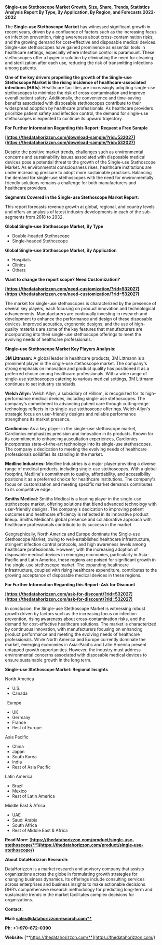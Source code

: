 ﻿**Single-use Stethoscope Market Growth, Size, Share, Trends, Statistics Analysis Report By Type, By Application, By Region, and Forecasts 2022-2032**


The **Single-use Stethoscope Market** has witnessed significant growth in recent years, driven by a confluence of factors such as the increasing focus on infection prevention, rising awareness about cross-contamination risks, and the growing demand for cost-effective and disposable medical devices. Single-use stethoscopes have gained prominence as essential tools in healthcare settings, especially where infection control is paramount. These stethoscopes offer a hygienic solution by eliminating the need for cleaning and sterilization after each use, reducing the risk of transmitting infections among patients.

**One of the key drivers propelling the growth of the Single-use Stethoscope Market is the rising incidence of healthcare-associated infections (HAIs).** Healthcare facilities are increasingly adopting single-use stethoscopes to minimize the risk of cross-contamination and improve overall patient safety. Additionally, the convenience and time-saving benefits associated with disposable stethoscopes contribute to their widespread adoption by healthcare professionals. As healthcare providers prioritize patient safety and infection control, the demand for single-use stethoscopes is expected to continue its upward trajectory.  

**For Further Information Regarding this Report: Request a Free Sample**	

[**https://thedatahorizzon.com/download-sample/?rid=532027](https://thedatahorizzon.com/download-sample/?rid=532027)** 

Despite the positive market trends, challenges such as environmental concerns and sustainability issues associated with disposable medical devices pose a potential threat to the growth of the Single-use Stethoscope Market. As environmental consciousness rises, healthcare institutions are under increasing pressure to adopt more sustainable practices. Balancing the demand for single-use stethoscopes with the need for environmentally friendly solutions remains a challenge for both manufacturers and healthcare providers.

**Segments Covered in the Single-use Stethoscope Market Report:**

This report forecasts revenue growth at global, regional, and country levels and offers an analysis of latest industry developments in each of the sub-segments from 2018 to 2032.

**Global Single-use Stethoscope Market, By Type**

- Double-headed Stethoscope
- Single-headed Stethoscope

**Global Single-use Stethoscope Market, By Application**

- Hospitals
- Clinics
- Others

**Want to change the report scope? Need Customization?**

[**https://thedatahorizzon.com/need-customization/?rid=532027](https://thedatahorizzon.com/need-customization/?rid=532027)** 

The market for single-use stethoscopes is characterized by the presence of several key players, each focusing on product innovation and technological advancements. Manufacturers are continually investing in research and development to enhance the performance and design of these disposable devices. Improved acoustics, ergonomic designs, and the use of high-quality materials are some of the key features that manufacturers are incorporating into their single-use stethoscope offerings to meet the evolving needs of healthcare professionals. 

**Single-use Stethoscope Market Key Players Analysis:** 

**3M Littmann:** A global leader in healthcare products, 3M Littmann is a prominent player in the single-use stethoscope market. The company's strong emphasis on innovation and product quality has positioned it as a preferred choice among healthcare professionals. With a wide range of single-use stethoscopes catering to various medical settings, 3M Littmann continues to set industry standards.

**Welch Allyn:** Welch Allyn, a subsidiary of Hillrom, is recognized for its high-performance medical devices, including single-use stethoscopes. The company's commitment to advancing patient care through cutting-edge technology reflects in its single-use stethoscope offerings. Welch Allyn's strategic focus on user-friendly designs and reliable performance strengthens its market presence.

**Cardionics:** As a key player in the single-use stethoscope market, Cardionics emphasizes precision and innovation in its products. Known for its commitment to enhancing auscultation experiences, Cardionics incorporates state-of-the-art technology into its single-use stethoscopes. The company's dedication to meeting the evolving needs of healthcare professionals solidifies its standing in the market.

**Medline Industries:** Medline Industries is a major player providing a diverse range of medical products, including single-use stethoscopes. With a global footprint, Medline's commitment to quality, affordability, and accessibility positions it as a preferred choice for healthcare institutions. The company's focus on customization and meeting specific market demands contributes to its competitive edge.

**Smiths Medical:** Smiths Medical is a leading player in the single-use stethoscope market, offering solutions that blend advanced technology with user-friendly designs. The company's dedication to improving patient outcomes and healthcare efficiency is reflected in its innovative product lineup. Smiths Medical's global presence and collaborative approach with healthcare professionals contribute to its success in the market.

Geographically, North America and Europe dominate the Single-use Stethoscope Market, owing to well-established healthcare infrastructure, stringent infection control protocols, and high awareness levels among healthcare professionals. However, with the increasing adoption of disposable medical devices in emerging economies, particularly in Asia-Pacific and Latin America, these regions are poised for significant growth in the single-use stethoscope market. The expanding healthcare infrastructure, coupled with rising healthcare expenditure, contributes to the growing acceptance of disposable medical devices in these regions.

**For Further Information Regarding this Report: Ask for Discount**	

[**https://thedatahorizzon.com/ask-for-discount/?rid=532027](https://thedatahorizzon.com/ask-for-discount/?rid=532027)** 

In conclusion, the Single-use Stethoscope Market is witnessing robust growth driven by factors such as the increasing focus on infection prevention, rising awareness about cross-contamination risks, and the demand for cost-effective healthcare solutions. The market is characterized by continuous innovation, with manufacturers focusing on enhancing product performance and meeting the evolving needs of healthcare professionals. While North America and Europe currently dominate the market, emerging economies in Asia-Pacific and Latin America present untapped growth opportunities. However, the industry must address environmental concerns associated with disposable medical devices to ensure sustainable growth in the long term.

**Single-use Stethoscope Market: Regional Insights**

North America

- U.S.
- Canada

` `Europe

- UK
- Germany
- France
- Rest of Europe

Asia Pacific

- China
- Japan
- South Korea
- India
- Rest of Asia Pacific

Latin America

- Brazil
- Mexico
- Rest of Latin America

Middle East & Africa

- UAE
- Saudi Arabia
- South Africa
- Rest of Middle East & Africa

**Read More: [https://thedatahorizzon.com/product/single-use-stethoscope/**](https://thedatahorizzon.com/product/single-use-stethoscope/)** 

**About DataHorizzon Research:**

DataHorizzon is a market research and advisory company that assists organizations across the globe in formulating growth strategies for changing business dynamics. Its offerings include consulting services across enterprises and business insights to make actionable decisions. DHR’s comprehensive research methodology for predicting long-term and sustainable trends in the market facilitates complex decisions for organizations.

**Contact:**

**Mail: [sales@datahorizzonresearch.com**](mailto:sales@datahorizzonresearch.com)**

**Ph:** **+1–970–672–0390**

**Website:** [**https://thedatahorizzon.com/**](https://thedatahorizzon.com/)

